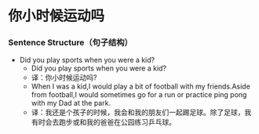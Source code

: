 # 你小时候运动吗

### Sentence Structure（句子结构）

- Did you play sports when you were a kid?
  - Did you play sports when you were a kid?
  - 译：你小时候运动吗?
  - When I was a kid,I would play a bit of football with my friends.Aside from football,I would sometimes go for a run or practice ping pong with my Dad at the park.
  - 译：我还是个孩子的时候，我会和我的朋友们一起踢足球。除了足球，我有时会去跑步或和我的爸爸在公园练习乒乓球。
